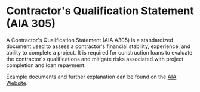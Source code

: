 # Contractor's Qualification Statement (AIA 305)

A Contractor's Qualification Statement (AIA A305) is a standardized document used to assess a contractor's financial stability, experience, and ability to complete a project. It is required for construction loans to evaluate the contractor's qualifications and mitigate risks associated with project completion and loan repayment.

Example documents and further explanation can be found on the [AIA Website](https://help.aiacontracts.com/hc/en-us/articles/1500009307282-Instructions-A305-2020-Contractor-s-Qualification-Statement#instructions-a305-2020-contractor-s-qualification-statement-0).
